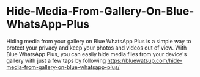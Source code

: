 # Hide-Media-From-Gallery-On-Blue-WhatsApp-Plus
Hiding media from your gallery on Blue WhatsApp Plus is a simple way to protect your privacy and keep your photos and videos out of view. With Blue WhatsApp Plus, you can easily hide media files from your device's gallery with just a few taps by following
https://bluewatsup.com/hide-media-from-gallery-on-blue-whatsapp-plus/
